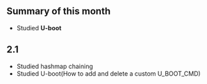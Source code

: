 ## Summary of this month
- Studied **U-boot**

## 2.1
- Studied hashmap chaining
- Studied U-boot(How to add and delete a custom U_BOOT_CMD)
